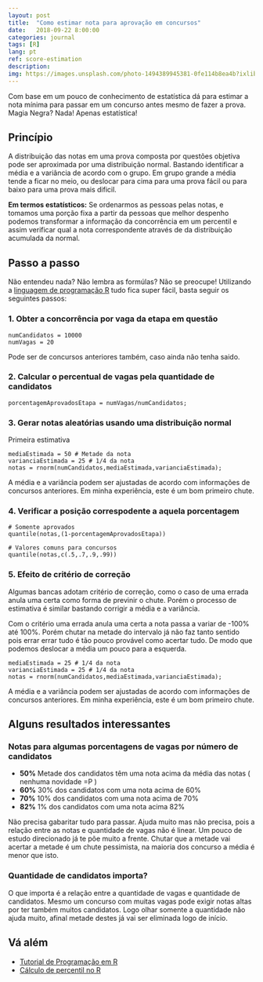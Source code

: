 ```yaml
---
layout: post
title:  "Como estimar nota para aprovação em concursos"
date:   2018-09-22 8:00:00
categories: journal
tags: [R]
lang: pt
ref: score-estimation
description:
img: https://images.unsplash.com/photo-1494389945381-0fe114b8ea4b?ixlib=rb-0.3.5&s=aed8811d6451e4cb0d16c5145344b76f&auto=format&fit=crop&w=1350&q=80
---
```


Com base em um pouco de conhecimento de estatística dá para estimar a nota mínima para passar em um concurso antes mesmo de fazer a prova. Magia Negra? Nada! Apenas estatística!

## Princípio

A distribuição das notas em uma prova composta por questões objetiva pode ser aproximada por uma distribuição normal. Bastando identificar a média e a variância de acordo com o grupo. Em grupo grande a média tende a ficar no meio, ou deslocar para cima para uma prova fácil ou para baixo para uma prova mais dificil.

**Em termos estatísticos:** Se ordenarmos as pessoas pelas notas, e tomamos uma porção fixa a partir da pessoas que melhor despenho podemos transformar a informação da concorrência em um percentil e assim verificar qual a nota correspondente através de da distribuição acumulada da normal.

## Passo a passo

Não entendeu nada? Não lembra as formúlas? Não se preocupe! Utilizando a [linguagem de programação R](https://pt.wikipedia.org/wiki/R_(linguagem_de_programação)) tudo fica super fácil, basta seguir os seguintes passos:

### 1. Obter a concorrência por vaga da etapa em questão

```
numCandidatos = 10000
numVagas = 20
```

Pode ser de concursos anteriores também, caso ainda não tenha saido.

### 2. Calcular o percentual de vagas pela quantidade de candidatos

```
porcentagemAprovadosEtapa = numVagas/numCandidatos;
```

### 3. Gerar notas aleatórias usando uma distribuição normal

Primeira estimativa
```
mediaEstimada = 50 # Metade da nota
varianciaEstimada = 25 # 1/4 da nota
notas = rnorm(numCandidatos,mediaEstimada,varianciaEstimada);
```

A média e a variância podem ser ajustadas de acordo com informações de concursos anteriores. Em minha experiência, este é um bom primeiro chute.

### 4. Verificar a posição correspodente a aquela porcentagem

```
# Somente aprovados
quantile(notas,(1-porcentagemAprovadosEtapa))

# Valores comuns para concursos
quantile(notas,c(.5,.7,.9,.99))
```

### 5. Efeito de critério de correção

Algumas bancas adotam critério de correção, como o caso de uma errada anula uma certa como forma de previnir o chute. Porém o processo de estimativa é similar bastando corrigir a média e a variância.

Com o critério uma errada anula uma certa a nota passa a variar de -100% até 100%. Porém chutar na metade do intervalo já não faz tanto sentido pois errar errar tudo é tão pouco provável como acertar tudo. De modo que podemos deslocar a média um pouco para a esquerda.

```
mediaEstimada = 25 # 1/4 da nota
varianciaEstimada = 25 # 1/4 da nota
notas = rnorm(numCandidatos,mediaEstimada,varianciaEstimada);
```

A média e a variância podem ser ajustadas de acordo com informações de concursos anteriores. Em minha experiência, este é um bom primeiro chute.

## Alguns resultados interessantes

### Notas para algumas porcentagens de vagas por número de candidatos

 * **50%** Metade dos candidatos têm uma nota acima da média das notas ( nenhuma novidade =P )
 * **60%** 30% dos candidatos com uma nota acima de 60%
 * **70%** 10% dos candidatos com uma nota acima de 70%
 * **82%** 1% dos candidatos com uma nota acima 82%

 Não precisa gabaritar tudo para passar. Ajuda muito mas não precisa, pois a relação entre as notas e quantidade de vagas não é linear. Um pouco de estudo direcionado já te põe muito a frente. Chutar que a metade vai acertar a metade é um chute pessimista, na maioria dos concurso a média é menor que isto.

 ### Quantidade de candidatos importa?

 O que importa é a relação entre a quantidade de vagas e quantidade de candidatos. Mesmo um concurso com muitas vagas pode exigir notas altas por ter também muitos candidatos. Logo olhar somente a quantidade não ajuda muito, afinal metade destes já vai ser eliminada logo de início.

 ## Vá além

 * [Tutorial de Programação em R](http://www.r-tutor.com/r-introduction)
 * [Cálculo de percentil no R](http://www.r-tutor.com/elementary-statistics/numerical-measures/percentile)
